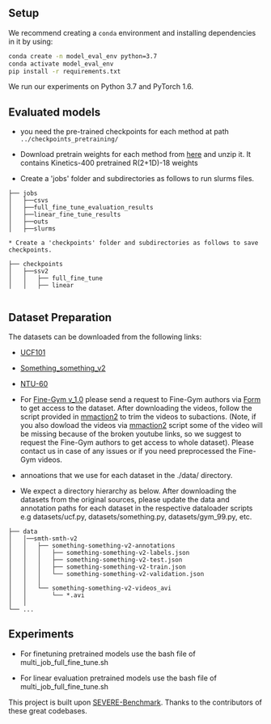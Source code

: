 ## Setup

We recommend creating a `conda` environment and installing dependencies in it by using:
```bash
conda create -n model_eval_env python=3.7
conda activate model_eval_env
pip install -r requirements.txt 

```

We run our experiments on Python 3.7 and PyTorch 1.6. 


## Evaluated models

* you need the pre-trained checkpoints for each method at  path `../checkpoints_pretraining/`

* Download pretrain weights for each method from [here](https://surfdrive.surf.nl/files/index.php/s/Zw9tbuOYAInzVQC) and unzip it. It contains Kinetics-400 pretrained R(2+1D)-18 weights

* Create a 'jobs' folder and subdirectories as follows to run slurms files. 
```
├── jobs
│   ├──csvs
│   ├──full_fine_tune_evaluation_results
│   ├──linear_fine_tune_results
│   ├──outs
│   ├──slurms

* Create a 'checkpoints' folder and subdirectories as follows to save checkpoints.

├── checkpoints
│   ├──ssv2
│   │   ├── full_fine_tune
│   │   ├── linear


```

## Dataset Preparation

The datasets can be downloaded from the following links:

* [UCF101 ](http://crcv.ucf.edu/data/UCF101.php)
* [Something_something_v2](https://developer.qualcomm.com/software/ai-datasets/something-something)
* [NTU-60](https://rose1.ntu.edu.sg/dataset/actionRecognition/)
* For [Fine-Gym v_1.0](https://sdolivia.github.io/FineGym/) please send a request to Fine-Gym authors via [Form](https://docs.google.com/forms/d/e/1FAIpQLScg8KDmBl0oKc7FbBedT0UJJHxpBHQmgsKpc4nWo4dwdVJi0A/viewform) to get access to the dataset. After downloading the videos, follow  the script provided in [mmaction2](https://github.com/open-mmlab/mmaction2/blob/master/tools/data/gym/README.md) to trim the videos to subactions. (Note, if you also dowload the videos via [mmaction2](https://github.com/open-mmlab/mmaction2/blob/master/tools/data/gym/README.md) script some of the video will be  missing because of the broken youtube links, so we suggest to request the Fine-Gym authors to get access to whole dataset). Please contact us in case of any issues or if you need preprocessed the Fine-Gym videos. 

* annoations that we use for each dataset in the ./data/ directory.
<!---
The expected directory hierarchy is as follow:-->
* We expect a directory hierarchy as below. After downloading the datasets from the original sources, please update the data and annotation paths for each dataset in the respective dataloader scripts e.g datasets/ucf.py, datasets/something.py, datasets/gym_99.py, etc. 
```
├── data
│   │──smth-smth-v2
│   │   ├── something-something-v2-annotations
│   │   │   ├── something-something-v2-labels.json
│   │   │   ├── something-something-v2-test.json
│   │   │   ├── something-something-v2-train.json
│   │   │   └── something-something-v2-validation.json
│   │   │       
│   │   └── something-something-v2-videos_avi
│   │       └── *.avi
│   │          
└── ...
```

## Experiments


* For finetuning pretrained models use the bash file of multi_job_full_fine_tune.sh

* For linear evaluation pretrained models use the bash file of multi_job_full_fine_tune.sh



This project is built upon [SEVERE-Benchmark](https://github.com/fmthoker/SEVERE-BENCHMARK/tree/main/action_recognition). Thanks to the contributors of these great codebases.
